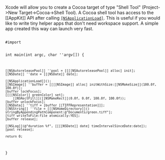 Xcode will allow you to create a Cocoa target of type "Shell Tool" (Project->New Target->Cocoa->Shell Tool). A Cocoa shell tool has access to the [[AppKit]] API after calling <code>[[NSApplicationLoad]]()</code>. This is useful if you would like to write tiny helper apps that don't need workspace support. A simple app created this way can launch very fast. 

<code>
#import <Cocoa/Cocoa.h>

int main(int argc, char ''argv[]) {
	
	[[NSAutoreleasePool]] ''pool = [[[[NSAutoreleasePool]] alloc] init];
	[[NSDate]] ''date = [[[NSDate]] date];
    
	[[NSApplicationLoad]]();
	[[NSImage]] ''buffer = [[[[NSImage]] alloc] initWithSize:[[NSMakeSize]](100.0f, 100.0f)];
	[buffer lockFocus];
	[[[[NSColor]] greenColor] set]; 
        [[NSRectFill]]([[NSMakeRect]](0.0f, 0.0f, 100.0f, 100.0f));
	[buffer unlockFocus];
	[[NSData]] ''tiff = [buffer [[TIFFRepresentation]]];
	[[NSString]] ''file = [[[NSHomeDirectory]]() stringByAppendingPathComponent:@"Documents/green.tiff"];
	[tiff writeToFile:file atomically:YES];
	[buffer release];
	
	[[NSLog]](@"duration %f", [[[[NSDate]] date] timeIntervalSinceDate:date]);
	[pool release];
	
    return 0;
}
</code>